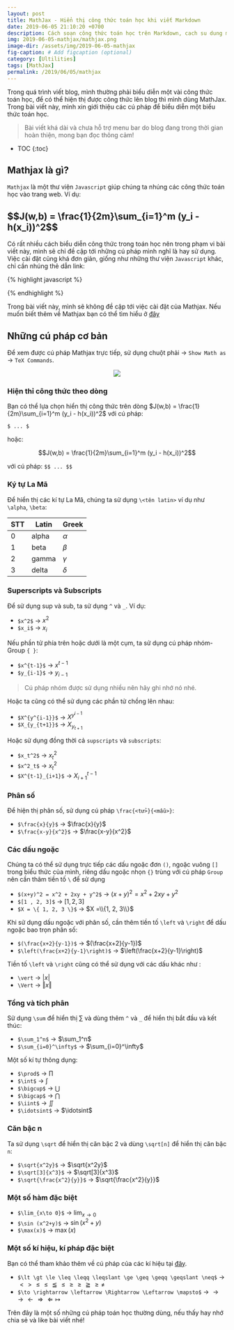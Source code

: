 ```yaml
---
layout: post
title: MathJax - Hiển thị công thức toán học khi viết Markdown
date: 2019-06-05 21:10:20 +0700
description: Cách soạn công thức toán học trên Markdown, cach su dung mathjax
img: 2019-06-05-mathjax/mathjax.png
image-dir: /assets/img/2019-06-05-mathjax
fig-caption: # Add figcaption (optional)
category: [Ultilities]
tags: [MathJax]
permalink: /2019/06/05/mathjax
---
```

Trong quá trình viết blog, mình thường phải biểu diễn một vài công thức toán học, để có thể hiện thị được công thức lên blog thì mình dùng MathJax. Trong bài viết này, mình xin giới thiệu các cú pháp để biểu diễn một biểu thức toán học.
> Bài viết khá dài và chưa hỗ trợ menu bar do blog đang trong thời gian hoàn thiện, mong bạn đọc thông cảm!

* TOC
{:toc}

## Mathjax là gì?
`Mathjax` là một thư viện `Javascript` giúp chúng ta nhúng các công thức toán học vào trang web. Ví dụ:

<h2>$$J(w,b) = \frac{1}{2m}\sum_{i=1}^m (y_i - h(x_i))^2$$</h2>

Có rất nhiều cách biểu diễn công thức trong toán học nên trong phạm vi bài viết này, mình sẽ chỉ đề cập tới những cú pháp mình nghĩ là hay sử dụng. Việc cài đặt cũng khá đơn giản, giống như những thư viện `Javascript` khác, chỉ cần nhúng thẻ dẫn link:

{% highlight javascript %}
<script src='https://cdnjs.cloudflare.com/ajax/libs/mathjax/2.7.5/MathJax.js?config=TeX-MML-AM_CHTML' async></script>
{% endhighlight %}

Trong bài viết này, mình sẽ không đề cập tới việc cài đặt của Mathjax. Nếu muốn biết thêm về Mathjax bạn có thể tìm hiểu ở [đây](https://docs.mathjax.org/en/latest/start.html)
## Những cú pháp cơ bản

Để xem được cú pháp Mathjax trực tiếp, sử dụng chuột phải -> `Show Math as` -> `TeX Commands`.
<p align="center"><img src="{{page.image-dir}}/show_mathjax.png"/></p>

### Hiện thỉ công thức theo dòng

Bạn có thể lựa chọn hiển thị công thức trên dòng $J(w,b) = \frac{1}{2m}\sum_{i=1}^m (y_i - h(x_i))^2$ với cú pháp:

`$ ... $`

hoặc:

$$J(w,b) = \frac{1}{2m}\sum_{i=1}^m (y_i - h(x_i))^2$$

với cú pháp:
`$$ ... $$`

### Ký tự La Mã 

Để hiển thị các kí tự La Mã, chúng ta sử dụng `\<tên latin>` ví dụ như `\alpha`, `\beta`:

|STT|Latin|Greek|
|---|-----|-----|
|0|alpha|$\alpha$|
|1|beta|$\beta$|
|2|gamma|$\gamma$|
|3|delta|$\delta$|

### Superscripts và Subscripts

Để sử dụng sup và sub, ta sử dụng `^` và `_`. Ví dụ:

* `$x^2$` -> $x^2$
* `$x_i$` -> $x_i$

Nếu phần tử phía trên hoặc dưới là một cụm, ta sử dụng cú pháp nhóm-Group `{ }`:

* `$x^{t-1}$` -> $x^{t-1}$
* `$y_{i-1}$` -> $y_{i-1}$

> Cú pháp nhóm được sử dụng nhiều nên hãy ghi nhớ nó nhé.

Hoặc ta cũng có thể sử dụng các phần tử chồng lên nhau:

* `$X^{y^{i-1}}$` -> $X^{y^{i-1}}$
* `$X_{y_{t+1}}$` -> $X_{y_{t+1}}$

Hoặc sử dụng đồng thời cả `supscripts` và `subscripts`:

* `$x_t^2$` -> $x_t^2$
* `$x^2_t$` -> $x^2_t$
* `$X^{t-1}_{i+1}$` -> $X^{t-1}_{i+1}$

### Phân số

Để hiện thị phân số, sử dụng cú pháp `\frac{<tử>}{<mẫu>}`:

* `$\frac{x}{y}$` -> $\frac{x}{y}$
* `$\frac{x-y}{x^2}$` -> $\frac{x-y}{x^2}$

### Các dấu ngoặc

Chúng ta có thể sử dụng trực tiếp các dấu ngoặc đơn `()`, ngoặc vuông `[]` trong biểu thức của mình, riêng dấu ngoặc nhọn `{}` trùng với cú pháp `Group` nên cần thâm tiền tố `\` để sử dụng

* `$(x+y)^2 = x^2 + 2xy + y^2$` -> $(x+y)^2 = x^2 + 2xy + y^2$
* `$[1 , 2, 3]$` -> $[1 , 2, 3]$
* `$X = \{ 1, 2, 3 \}$` -> $X =\\{1, 2, 3\\}$

Khi sử dụng dấu ngoặc với phân số, cần thêm tiền tố `\left` và `\right` để dấu ngoặc bao trọn phân số:

* `$(\frac{x+2}{y-1})$` -> $(\frac{x+2}{y-1})$
* `$\left(\frac{x+2}{y-1}\right)$` -> $\left(\frac{x+2}{y-1}\right)$

Tiền tố `\left` và `\right` cũng có thể sử dụng với các dấu khác như :

* `\vert` -> $\left\vert x \right\vert$
* `\Vert` -> $\left\Vert x \right\Vert$

### Tổng và tích phân

Sử dụng `\sum` để hiển thị $\sum$ và dùng thêm `^` và `_` để hiển thị bắt đầu và kết thúc:

* `$\sum_1^n$` -> $\sum_1^n$
* `$\sum_{i=0}^\infty$` -> $\sum_{i=0}^\infty$

Một số kí tự thông dụng:

* `$\prod$` -> $\prod$
* `$\int$` -> $\int$
* `$\bigcup$` -> $\bigcup$
* `$\bigcap$` -> $\bigcap$
* `$\iint$` -> $\iint$
* `$\idotsint$` -> $\idotsint$

### Căn bậc n

Ta sử dụng `\sqrt` để hiển thị căn bậc 2 và dùng `\sqrt[n]` để hiển thị căn bậc `n`:

* `$\sqrt{x^2y}$` -> $\sqrt{x^2y}$
* `$\sqrt[3]{x^3}$` -> $\sqrt[3]{x^3}$
* `$\sqrt{\frac{x^2}{y}}$` -> $\sqrt{\frac{x^2}{y}}$

### Một số hàm đặc biệt

* `$\lim_{x\to 0}$` -> $\lim_{x\to 0}$
* `$\sin (x^2+y)$` -> $\sin (x^2+y)$
* `$\max(x)$` -> $\max(x)$

### Một số kí hiệu, kí pháp đặc biệt

Bạn có thể tham khảo thêm về cú pháp của các kí hiệu tại [đây](http://pic.plover.com/MISC/symbols.pdf).

* `$\lt \gt \le \leq \leqq \leqslant \ge \geq \geqq \geqslant \neq$` -> $\lt \gt \le \leq \leqq \leqslant \ge \geq \geqq \geqslant \neq$
* `$\to \rightarrow \leftarrow \Rightarrow \Leftarrow \mapsto$` -> $\to \rightarrow \leftarrow \Rightarrow \Leftarrow \mapsto$

Trên đây là một số những cú pháp toán học thường dùng, nếu thấy hay nhớ chia sẻ và like bài viết nhé!
